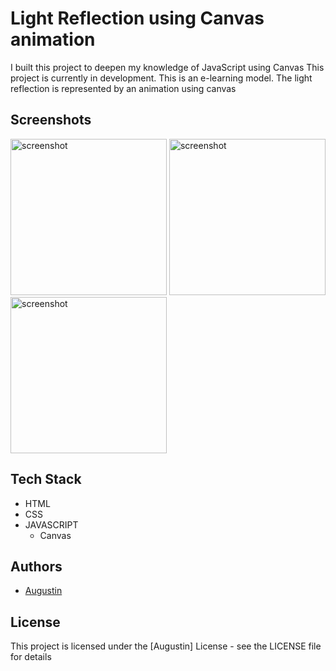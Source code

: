 
# Light Reflection using Canvas animation

I built this project to deepen my knowledge of JavaScript using Canvas
This project is currently in development. This is an e-learning model. The light reflection is represented by an animation using canvas





## Screenshots
<p>
<img src = "https://github.com/Gusty-programmer/Light Reflection using Canvas /blob/master/src/Img/printscreen/prscr1l.png"  alt ="screenshot" width = "250"/>
<img src = "https://github.com/Gusty-programmer/Light Reflection using Canvas /blob/master/src/Img/printscreen/prscr2l.png"  alt ="screenshot" width = "250"/>
<img src = "https://github.com/Gusty-programmer/Light Reflection using Canvas /blob/master/src/Img/printscreen/prscr3l.png"  alt ="screenshot" width = "250"/>

## Tech Stack

- HTML
- CSS
- JAVASCRIPT
  - Canvas
    


## Authors

- [Augustin](https://github.com/Gusty-programmer)





    

## License

This project is licensed under the [Augustin] License - see the LICENSE file for details
